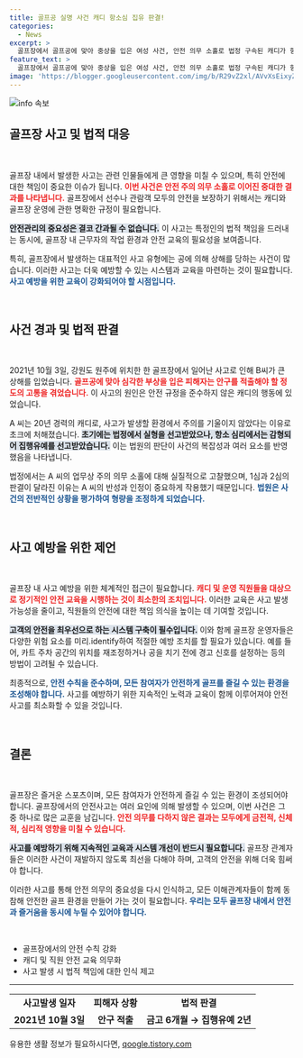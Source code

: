 ```yaml
---
title: 골프공 실명 사건 캐디 항소심 집유 판결!
categories:
  - News
excerpt: >
  골프장에서 골프공에 맞아 중상을 입은 여성 사건, 안전 의무 소홀로 법정 구속된 캐디가 항소심에서 집행유예로 감형됐다. 경력 20년의 캐디, 안전 대처 부족으로 재판에 휘말리며 논란 속 반전의 이야기가 펼쳐진다.
feature_text: >
  골프장에서 골프공에 맞아 중상을 입은 여성 사건, 안전 의무 소홀로 법정 구속된 캐디가 항소심에서 집행유예로 감형됐다. 경력 20년의 캐디, 안전 대처 부족으로 재판에 휘말리며 논란 속 반전의 이야기가 펼쳐진다.
image: 'https://blogger.googleusercontent.com/img/b/R29vZ2xl/AVvXsEixyZcFfHzMRdzZMjFBmAUKJYCLCGyLL1o632UiGVXcaFdKo_bkvkuCioo0uUKlGfBVcT3P84aROyZIXSBEx3Aw5nCQ3pTgDom1WDC4m8eifvWiAmWEEVb4x6G_l8C0QH225ldMjyaFvpxGEBGNO37VmDTDMHGhJPq73UglMfDca1-0aw/s1600/blogspot.png'
---
```


<p><img src="https://blogger.googleusercontent.com/img/b/R29vZ2xl/AVvXsEixyZcFfHzMRdzZMjFBmAUKJYCLCGyLL1o632UiGVXcaFdKo_bkvkuCioo0uUKlGfBVcT3P84aROyZIXSBEx3Aw5nCQ3pTgDom1WDC4m8eifvWiAmWEEVb4x6G_l8C0QH225ldMjyaFvpxGEBGNO37VmDTDMHGhJPq73UglMfDca1-0aw/s1600/blogspot.png" alt="info 속보" /></p>

<h2 data-ke-size="size26">골프장 사고 및 법적 대응</h2>

<p data-ke-size="size16">&nbsp;</p> 

<p>골프장 내에서 발생한 사고는 관련 인물들에게 큰 영향을 미칠 수 있으며, 특히 안전에 대한 책임이 중요한 이슈가 됩니다. <b><span style="color: #ee2323;">이번 사건은 안전 주의 의무 소홀로 이어진 중대한 결과를 나타냅니다.</span></b> 골프장에서 선수나 관람객 모두의 안전을 보장하기 위해서는 캐디와 골프장 운영에 관한 명확한 규정이 필요합니다.</p>

<p><b><span style="background-color: #21538527;">안전관리의 중요성은 결코 간과될 수 없습니다.</span></b> 이 사고는 특정인의 법적 책임을 드러내는 동시에, 골프장 내 근무자의 작업 환경과 안전 교육의 필요성을 보여줍니다. </p>

<p>특히, 골프장에서 발생하는 대표적인 사고 유형에는 공에 의해 상해를 당하는 사건이 많습니다. 이러한 사고는 더욱 예방할 수 있는 시스템과 교육을 마련하는 것이 필요합니다. <b><span style="color: #1a5490;">사고 예방을 위한 교육이 강화되어야 할 시점입니다.</span></b> </p>

<p data-ke-size="size16">&nbsp;</p>

<h2 data-ke-size="size26">사건 경과 및 법적 판결</h2>

<p data-ke-size="size16">&nbsp;</p>

<p>2021년 10월 3일, 강원도 원주에 위치한 한 골프장에서 일어난 사고로 인해 B씨가 큰 상해를 입었습니다. <b><span style="color: #ee2323;">골프공에 맞아 심각한 부상을 입은 피해자는 안구를 적출해야 할 정도의 고통을 겪었습니다.</span></b> 이 사고의 원인은 안전 규정을 준수하지 않은 캐디의 행동에 있었습니다.</p>

<p>A 씨는 20년 경력의 캐디로, 사고가 발생할 환경에서 주의를 기울이지 않았다는 이유로 초크에 처해졌습니다. <b><span style="background-color: #21538527;">초기에는 법정에서 실형을 선고받았으나, 항소 심리에서는 감형되어 집행유예를 선고받았습니다.</span></b> 이는 법원의 판단이 사건의 복잡성과 여러 요소를 반영했음을 나타냅니다.</p>

<p>법정에서는 A 씨의 업무상 주의 의무 소홀에 대해 실질적으로 고찰했으며, 1심과 2심의 판결이 달라진 이유는 A 씨의 반성과 인정이 중요하게 작용했기 때문입니다. <b><span style="color: #1a5490;">법원은 사건의 전반적인 상황을 평가하여 형량을 조정하게 되었습니다.</span></b> </p>

<p data-ke-size="size16">&nbsp;</p>

<h2 data-ke-size="size26">사고 예방을 위한 제언</h2>

<p data-ke-size="size16">&nbsp;</p>

<p>골프장 내 사고 예방을 위한 체계적인 접근이 필요합니다. <b><span style="color: #ee2323;">캐디 및 운영 직원들을 대상으로 정기적인 안전 교육을 시행하는 것이 최소한의 조치입니다.</span></b> 이러한 교육은 사고 발생 가능성을 줄이고, 직원들의 안전에 대한 책임 의식을 높이는 데 기여할 것입니다.</p>

<p><b><span style="background-color: #21538527;">고객의 안전을 최우선으로 하는 시스템 구축이 필수입니다.</span></b> 이와 함께 골프장 운영자들은 다양한 위험 요소를 미리.identify하여 적절한 예방 조치를 할 필요가 있습니다. 예를 들어, 카트 주차 공간의 위치를 재조정하거나 공을 치기 전에 경고 신호를 설정하는 등의 방법이 고려될 수 있습니다. </p>

<p>최종적으로, <b><span style="color: #1a5490;">안전 수칙을 준수하며, 모든 참여자가 안전하게 골프를 즐길 수 있는 환경을 조성해야 합니다.</span></b> 사고를 예방하기 위한 지속적인 노력과 교육이 함께 이루어져야 안전사고를 최소화할 수 있을 것입니다. </p>

<p data-ke-size="size16">&nbsp;</p>

<h2 data-ke-size="size26">결론</h2>

<p data-ke-size="size16">&nbsp;</p>

<p>골프장은 즐거운 스포츠이며, 모든 참여자가 안전하게 즐길 수 있는 환경이 조성되어야 합니다. 골프장에서의 안전사고는 여러 요인에 의해 발생할 수 있으며, 이번 사건은 그 중 하나로 많은 교훈을 남깁니다. <b><span style="color: #ee2323;">안전 의무를 다하지 않은 결과는 모두에게 금전적, 신체적, 심리적 영향을 미칠 수 있습니다.</span></b></p>

<p><b><span style="background-color: #21538527;">사고를 예방하기 위해 지속적인 교육과 시스템 개선이 반드시 필요합니다.</span></b> 골프장 관계자들은 이러한 사건이 재발하지 않도록 최선을 다해야 하며, 고객의 안전을 위해 더욱 힘써야 합니다. </p>

<p>이러한 사고를 통해 안전 의무의 중요성을 다시 인식하고, 모든 이해관계자들이 함께 동참해 안전한 골프 환경을 만들어 가는 것이 필요합니다. <b><span style="color: #1a5490;">우리는 모두 골프장 내에서 안전과 즐거움을 동시에 누릴 수 있어야 합니다.</span></b> </p>

<p data-ke-size="size16">&nbsp;</p> 

<ul>
    <li>골프장에서의 안전 수칙 강화</li>
    <li>캐디 및 직원 안전 교육 의무화</li>
    <li>사고 발생 시 법적 책임에 대한 인식 제고</li>
</ul>

<hr>

<table>
    <tr>
        <td style="text-align: center; height: 17px;"><b>사고발생 일자</b></td>
        <td style="text-align: center; height: 17px;"><b>피해자 상황</b></td>
        <td style="text-align: center; height: 17px;"><b>법적 판결</b></td>
    </tr>
    <tr>
        <td style="text-align: center; height: 17px;"><b>2021년 10월 3일</b></td>
        <td style="text-align: center; height: 17px;"><b>안구 적출</b></td>
        <td style="text-align: center; height: 17px;"><b>금고 6개월 → 집행유예 2년</b></td>
    </tr>
</table>
유용한 생활 정보가 필요하시다면, <a href="https://qoogle.tistory.com" rel="dofollow">qoogle.tistory.com</a>



